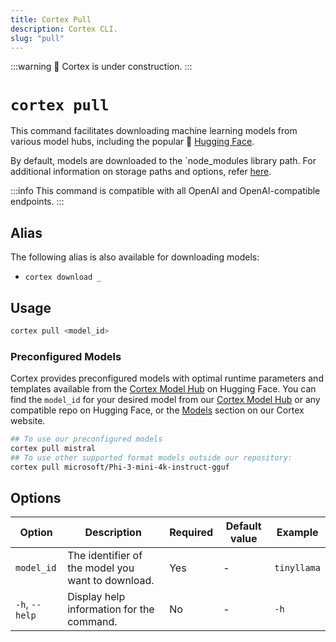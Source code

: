 ```yaml
---
title: Cortex Pull
description: Cortex CLI.
slug: "pull"
---
```


:::warning
🚧 Cortex is under construction.
:::

# `cortex pull`

This command facilitates downloading machine learning models from various model hubs, including the popular 🤗 [Hugging Face](https://huggingface.co/).

By default, models are downloaded to the `node_modules library path. For additional information on storage paths and options, refer [here](/docs/cli).

:::info
This command is compatible with all OpenAI and OpenAI-compatible endpoints.
:::

## Alias

The following alias is also available for downloading models:

- `cortex download _`

## Usage

```bash
cortex pull <model_id>
```

### Preconfigured Models
Cortex provides preconfigured models with optimal runtime parameters and templates available from the [Cortex Model Hub](https://huggingface.co/cortexso) on Hugging Face.
You can find the `model_id` for your desired model from our [Cortex Model Hub](https://huggingface.co/cortexso) or any compatible repo on Hugging Face, or the [Models](/models) section on our Cortex website.

```bash
## To use our preconfigured models
cortex pull mistral
## To use other supported format models outside our repository:
cortex pull microsoft/Phi-3-mini-4k-instruct-gguf
```
## Options

| Option         | Description                                       | Required | Default value | Example     |
| -------------- | ------------------------------------------------- | -------- | ------------- | ----------- |
| `model_id`     | The identifier of the model you want to download. | Yes      | -             | `tinyllama` |
| `-h`, `--help` | Display help information for the command.         | No       | -             | `-h`        |
